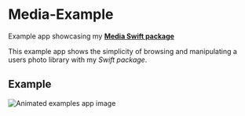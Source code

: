 # Media-Example

Example app showcasing my [**Media Swift package**](https://github.com/crelies/Media)

This example app shows the simplicity of browsing and manipulating a users photo library with my *Swift package*.

## Example

![Animated examples app image](https://github.com/crelies/Media/blob/dev/Example/example.gif)


